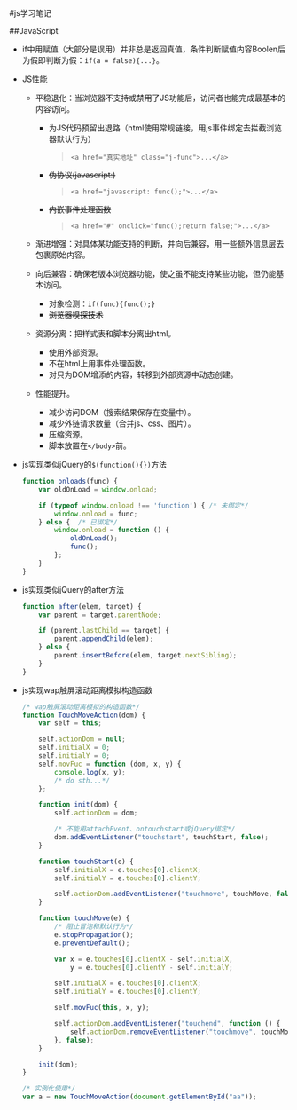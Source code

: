 #js学习笔记

##JavaScript
- if中用赋值（大部分是误用）并非总是返回真值，条件判断赋值内容Boolen后为假即判断为假：`if(a = false){...}`。

- JS性能
    - 平稳退化：当浏览器不支持或禁用了JS功能后，访问者也能完成最基本的内容访问。
        - 为JS代码预留出退路（html使用常规链接，用js事件绑定去拦截浏览器默认行为）
            >`<a href="真实地址" class="j-func">...</a>`

        - ~~伪协议(javascript:)~~
            >`<a href="javascript: func();">...</a>`

        - ~~内嵌事件处理函数~~
            >`<a href="#" onclick="func();return false;">...</a>`

    - 渐进增强：对具体某功能支持的判断，并向后兼容，用一些额外信息层去包裹原始内容。
    - 向后兼容：确保老版本浏览器功能，使之虽不能支持某些功能，但仍能基本访问。
        - 对象检测：`if(func){func();}`
        - ~~浏览器嗅探技术~~
    - 资源分离：把样式表和脚本分离出html。
        - 使用外部资源。
        - 不在html上用事件处理函数。
        - 对只为DOM增添的内容，转移到外部资源中动态创建。
    - 性能提升。
        - 减少访问DOM（搜索结果保存在变量中）。
        - 减少外链请求数量（合并js、css、图片）。
        - 压缩资源。
        - 脚本放置在`</body>`前。

- js实现类似jQuery的`$(function(){})`方法

    ```javascript
    function onloads(func) {
        var oldOnLoad = window.onload;

        if (typeof window.onload !== 'function') { /* 未绑定*/
            window.onload = func;
        } else {  /* 已绑定*/
            window.onload = function () {
                oldOnLoad();
                func();
            };
        }
    }
    ```
    
- js实现类似jQuery的after方法

    ```javascript
    function after(elem, target) {
        var parent = target.parentNode;

        if (parent.lastChild == target) {
            parent.appendChild(elem);
        } else {
            parent.insertBefore(elem, target.nextSibling);
        }
    }
    ```

- js实现wap触屏滚动距离模拟构造函数

    ```javascript
    /* wap触屏滚动距离模拟的构造函数*/
    function TouchMoveAction(dom) {
        var self = this;

        self.actionDom = null;
        self.initialX = 0;
        self.initialY = 0;
        self.movFuc = function (dom, x, y) {
            console.log(x, y);
            /* do sth...*/
        };

        function init(dom) {
            self.actionDom = dom;

            /* 不能用attachEvent、ontouchstart或jQuery绑定*/
            dom.addEventListener("touchstart", touchStart, false);
        }

        function touchStart(e) {
            self.initialX = e.touches[0].clientX;
            self.initialY = e.touches[0].clientY;

            self.actionDom.addEventListener("touchmove", touchMove, false);
        }

        function touchMove(e) {
            /* 阻止冒泡和默认行为*/
            e.stopPropagation();
            e.preventDefault();

            var x = e.touches[0].clientX - self.initialX,
                y = e.touches[0].clientY - self.initialY;

            self.initialX = e.touches[0].clientX;
            self.initialY = e.touches[0].clientY;

            self.movFuc(this, x, y);

            self.actionDom.addEventListener("touchend", function () {
                self.actionDom.removeEventListener("touchmove", touchMove, false);
            }, false);
        }

        init(dom);
    }

    /* 实例化使用*/
    var a = new TouchMoveAction(document.getElementById("aa"));
    ```